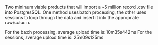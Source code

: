 Two minimum viable products that will import a ~6 million record .csv file into PostgresSQL. One method uses batch processing, the other uses sessions to loop through the data and insert it into the appropriate row/column.

For the batch processing, average upload time is: 10m35s442ms
For the sessions, average upload time is: 25m09s125ms
